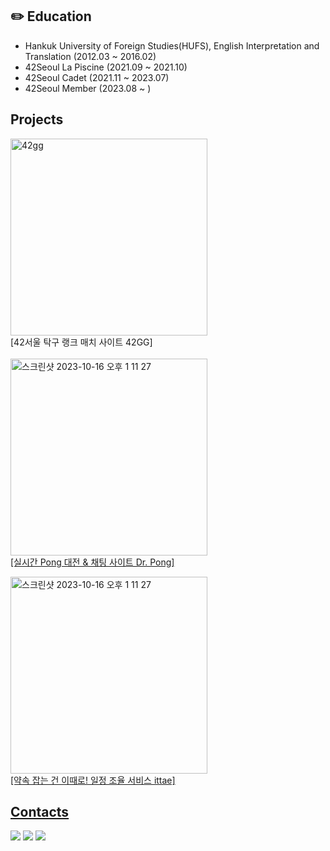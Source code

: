 
## ✏️ Education
<ul>
<li> Hankuk University of Foreign Studies(HUFS), English Interpretation and Translation (2012.03 ~ 2016.02) </li>
<li> 42Seoul La Piscine (2021.09 ~ 2021.10) </li>
<li> 42Seoul Cadet (2021.11 ~ 2023.07)</li>
<li> 42Seoul Member (2023.08 ~ )</li>
</ul>

## Projects
<a href="https://42gg.kr"><img width="315" alt="42gg" src="https://github.com/triplecheeseburger/triplecheeseburger/assets/90166901/6e791684-b909-4d02-a8b4-9050e22e0c7b"></a> 
<br> [42서울 탁구 랭크 매치 사이트 42GG] <br>
<br>
<a href="https://drpong.co"><img width="315" alt="스크린샷 2023-10-16 오후 1 11 27" src="https://github.com/triplecheeseburger/triplecheeseburger/assets/90166901/5464175f-b733-45cf-a2e5-39c18d63f8ff">
<br> [실시간 Pong 대전 & 채팅 사이트 Dr. Pong] <br>

<a href="https://ittae.com"><img width="315" alt="스크린샷 2023-10-16 오후 1 11 27" src="https://github.com/triplecheeseburger/triplecheeseburger/assets/90166901/f2a424ac-e7ad-437d-be2d-8080ff5240f1">
<br> [약속 잡는 건 이때로! 일정 조율 서비스 ittae] <br>

## Contacts
<a href="https://regice.tistory.com"><img src="https://img.shields.io/badge/Tistory-00ced1?style=flat-square"/></a> 
<a href="https://www.instagram.com/_hellowhale/"><img src="https://img.shields.io/badge/Instagram-E4405F?style=flat-square&logo=Instagram&logoColor=white"/></a> 
<a href="mailto:hangyulkim94@gmail.com"><img src="https://img.shields.io/badge/Gmail-EA4335?style=flat-square&logo=Gmail&logoColor=white"/></a> 



<!--
**triplecheeseburger/triplecheeseburger** is a ✨ _special_ ✨ repository because its `README.md` (this file) appears on your GitHub profile.

Here are some ideas to get you started:

- 🔭 I’m currently working on ...
- 🌱 I’m currently learning ...
- 👯 I’m looking to collaborate on ...
- 🤔 I’m looking for help with ...
- 💬 Ask me about ...
- 📫 How to reach me: ...
- 😄 Pronouns: ...
- ⚡ Fun fact: ...
-->

